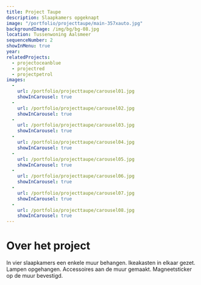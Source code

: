 ```yaml
---
title: Project Taupe
description: Slaapkamers opgeknapt
image: "/portfolio/projecttaupe/main-357xauto.jpg"
backgroundImage: /img/bg/bg-08.jpg 
location: Tussenwoning Aalsmeer
sequenceNumber: 2
showInMenu: true
year: 
relatedProjects:
  - projectoceanblue  
  - projectred
  - projectpetrol
images:
  -
    url: /portfolio/projecttaupe/carousel01.jpg
    showInCarousel: true
  -
    url: /portfolio/projecttaupe/carousel02.jpg
    showInCarousel: true
  -
    url: /portfolio/projecttaupe/carousel03.jpg
    showInCarousel: true
  -
    url: /portfolio/projecttaupe/carousel04.jpg
    showInCarousel: true
  -
    url: /portfolio/projecttaupe/carousel05.jpg
    showInCarousel: true
  -
    url: /portfolio/projecttaupe/carousel06.jpg
    showInCarousel: true
  -
    url: /portfolio/projecttaupe/carousel07.jpg
    showInCarousel: true
  -
    url: /portfolio/projecttaupe/carousel08.jpg
    showInCarousel: true
---
```



# Over het project

In vier slaapkamers een enkele muur behangen. Ikeakasten in elkaar gezet. Lampen opgehangen. Accessoires aan de muur gemaakt. Magneetsticker op de muur bevestigd.


